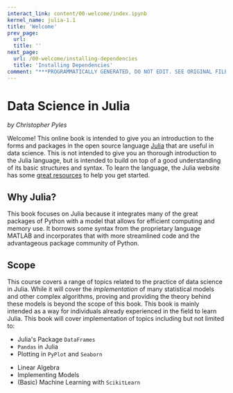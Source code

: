 ```yaml
---
interact_link: content/00-welcome/index.ipynb
kernel_name: julia-1.1
title: 'Welcome'
prev_page:
  url: 
  title: ''
next_page:
  url: /00-welcome/installing-dependencies
  title: 'Installing Dependencies'
comment: "***PROGRAMMATICALLY GENERATED, DO NOT EDIT. SEE ORIGINAL FILES IN /content***"
---
```


# Data Science in Julia

_by Christopher Pyles_

Welcome! This online book is intended to give you an introduction to the forms and packages in the open source language [Julia](https://julialang.org) that are useful in data science. This is not intended to give you an thorough introduction to the Julia language, but is intended to build on top of a good understanding of its basic structures and syntax. To learn the language, the Julia website has some [great resources](https://julialang.org/learning/) to help you get started.

## Why Julia?

This book focuses on Julia because it integrates many of the great packages of Python with a model that allows for efficient computing and memory use. It borrows some syntax from the proprietary language MATLAB and incorporates that with more streamlined code and the advantageous package community of Python.

## Scope

This course covers a range of topics related to the practice of data science in Julia. While it will cover the _implementation_ of many statistical models and other complex algorithms, proving and providing the theory behind these models is beyond the scope of this book. This book is mainly intended as a way for individuals already experienced in the field to learn Julia. This book will cover implementation of topics including but not limited to:

* Julia's Package `DataFrames`
* `Pandas` in Julia
* Plotting in `PyPlot` and `Seaborn`
<!-- * Symbolic Algebra in `SymPy` -->
* Linear Algebra
* Implementing Models
* (Basic) Machine Learning with `ScikitLearn`
